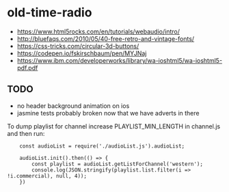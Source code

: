 # old-time-radio

* https://www.html5rocks.com/en/tutorials/webaudio/intro/
* http://bluefaqs.com/2010/05/40-free-retro-and-vintage-fonts/
* https://css-tricks.com/circular-3d-buttons/
* https://codepen.io/fskirschbaum/pen/MYJNaj
* https://www.ibm.com/developerworks/library/wa-ioshtml5/wa-ioshtml5-pdf.pdf

## TODO
* no header background animation on ios
* jasmine tests probably broken now that we have adverts in there


To dump playlist for channel increase PLAYLIST_MIN_LENGTH in channel.js and then run:
```
    const audioList = require('./audioList.js').audioList;
    
    audioList.init().then(() => {
        const playlist = audioList.getListForChannel('western');
        console.log(JSON.stringify(playlist.list.filter(i => !i.commercial), null, 4));
    })
```